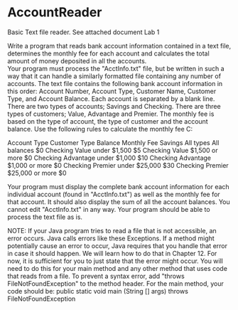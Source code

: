 AccountReader
=============

Basic Text file reader. See attached document 
Lab 1

Write a program that reads bank account information contained in a text file, determines the 
monthly fee for each account and calculates the total amount of money deposited in all the accounts.  
Your program must process the "AcctInfo.txt" file, but be written in such a way that it can handle a 
similarly formatted file containing any number of accounts. The text file contains the following bank 
account information in this order: Account Number, Account Type, Customer Name, Customer Type, and 
Account Balance.  Each account is separated by a blank line. There are two types of accounts; Savings 
and Checking.  There are three types of customers; Value, Advantage and Premier.  The monthly fee is based 
on the type of account, the type of customer and the account balance.  Use the following rules to calculate 
the monthly fee	C:

Account Type   Customer Type     Balance           Monthly Fee
Savings          All types     All balances           $0
Checking         Value         under $1,500           $5
Checking         Value        $1,500 or more          $0
Checking        Advantage      under $1,000           $10
Checking        Advantage     $1,000 or more          $0
Checking         Premier       under $25,000          $30
Checking         Premier      $25,000 or more         $0

Your program must display the complete bank account information for each individual account (found in "AcctInfo.txt") as
well as the monthly fee for that account.  It should also display the sum of all the account balances. You cannot 
edit "AcctInfo.txt" in any way.  Your program should be able to process the text file as is.

NOTE:  If your Java program tries to read a file that is not accessible, an error occurs.  Java calls errors like 
these Exceptions.  If a method might potentially cause an error to occur, Java requires that you handle that error 
in case it should happen.  We will learn how to do that in Chapter 12.  For now, it is sufficient for you to just 
state that the error might occur.  You will need to do this for your main method and any other method that uses code 
that reads from a file. To prevent a syntax error, add "throws FileNotFoundException" to the method header.  For the 
main method, your code should be:  public static void main (String [] args) throws FileNotFoundException
